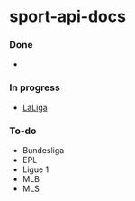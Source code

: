 # sport-api-docs

### Done
- 

### In progress
- [LaLiga](LaLiga.md)

### To-do
- Bundesliga
- EPL
- Ligue 1
- MLB
- MLS